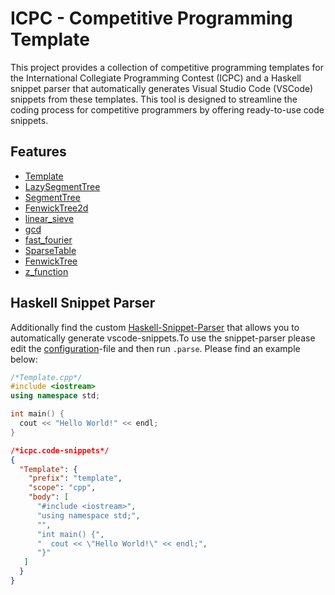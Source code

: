 # ICPC - Competitive Programming Template

This project provides a collection of competitive programming templates for the International Collegiate Programming Contest (ICPC) and a Haskell snippet parser that automatically generates Visual Studio Code (VSCode) snippets from these templates. This tool is designed to streamline the coding process for competitive programmers by offering ready-to-use code snippets.

## Features

- [Template](../templates/Template.cpp)
- [LazySegmentTree](../templates/LazySegmentTree.cpp)
- [SegmentTree](../templates/SegmentTree.cpp)
- [FenwickTree2d](../templates/FenwickTree2d.cpp)
- [linear_sieve](../templates/linear_sieve.cpp)
- [gcd](../templates/gcd.cpp)
- [fast_fourier](../templates/fast_fourier.cpp)
- [SparseTable](../templates/SparseTable.cpp)
- [FenwickTree](../templates/FenwickTree.cpp)
- [z_function](../templates/z_function.cpp)


## Haskell Snippet Parser

Additionally find the custom [Haskell-Snippet-Parser](./src/parse.hs) that allows you to automatically generate vscode-snippets.To use the snippet-parser please edit the [configuration](./src/config.json)-file and then run `.parse`. Please find an example below:

```cpp
/*Template.cpp*/
#include <iostream>
using namespace std;

int main() {
  cout << "Hello World!" << endl;
}
```
```json
/*icpc.code-snippets*/
{
  "Template": {
    "prefix": "template",
    "scope": "cpp",
    "body": [
      "#include <iostream>",
      "using namespace std;",
      "",
      "int main() {",
      "  cout << \"Hello World!\" << endl;",
      "}"
   ]
  }
}